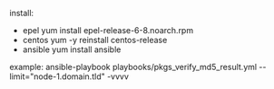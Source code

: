 
install:
- epel
  yum install epel-release-6-8.noarch.rpm
- centos
  yum -y reinstall centos-release
- ansible
  yum install ansible

example:
ansible-playbook playbooks/pkgs_verify_md5_result.yml --limit="node-1.domain.tld"  -vvvv
